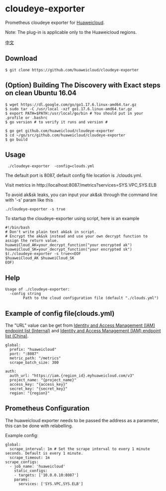 # cloudeye-exporter

Prometheus cloudeye exporter for [Huaweicloud](https://www.huaweicloud.com/).

Note: The plug-in is applicable only to the Huaweicloud regions.

[中文](./README_cn.md)

## Download
```
$ git clone https://github.com/huaweicloud/cloudeye-exporter
```

## (Option) Building The Discovery with Exact steps on clean Ubuntu 16.04 
```
$ wget https://dl.google.com/go/go1.17.6.linux-amd64.tar.gz
$ sudo tar -C /usr/local -xzf go1.17.6.linux-amd64.tar.gz
$ export PATH=$PATH:/usr/local/go/bin # You should put in your .profile or .bashrc
$ go version # to verify it runs and version #

$ go get github.com/huaweicloud/cloudeye-exporter
$ cd ~/go/src/github.com/huaweicloud/cloudeye-exporter
$ go build
```

## Usage
```
 ./cloudeye-exporter  -config=clouds.yml
```

The default port is 8087, default config file location is ./clouds.yml.

Visit metrics in http://localhost:8087/metrics?services=SYS.VPC,SYS.ELB


To avoid ak&sk leaks, you can input your ak&sk through the command line with '-s' param like this
```shell
./cloudeye-exporter -s true
```
To startup the cloudeye-exporter using script, here is an example
```shell
#!/bin/bash
# Don't write plain text ak&sk in script.
# Encrypt the ak&sk instead and use your own decrypt function to assign the return value.
huaweiCloud_AK=your_decrypt_function("your encrypted ak")
huaweiCloud_SK=your_decrypt_function("your encrypted sk")
$(./cloudeye-exporter -s true<<EOF
$huaweiCloud_AK $huaweiCloud_SK
EOF)
```

## Help
```
Usage of ./cloudeye-exporter:
  -config string
        Path to the cloud configuration file (default "./clouds.yml") 
```

## Example of config file(clouds.yml)
The "URL" value can be get from [Identity and Access Management (IAM) endpoint list (Internal)](https://developer.huaweicloud.com/intl/en-us/endpoint?IAM) and [Identity and Access Management (IAM) endpoint list (China)](https://developer.huaweicloud.com/endpoint?IAM).
```
global:
  prefix: "huaweicloud"
  port: ":8087"
  metric_path: "/metrics"
  scrape_batch_size: 300

auth:
  auth_url: "https://iam.{region_id}.myhuaweicloud.com/v3"
  project_name: "{project_name}"
  access_key: "{access_key}"
  secret_key: "{secret_key}"
  region: "{region}"

```

## Prometheus Configuration
The huaweicloud exporter needs to be passed the address as a parameter, this can be done with relabelling.

Example config:

```
global:
  scrape_interval: 1m # Set the scrape interval to every 1 minute seconds. Default is every 1 minute.
  scrape_timeout: 1m
scrape_configs:
  - job_name: 'huaweicloud'
    static_configs:
    - targets: ['10.0.0.10:8087']
    params:
      services: ['SYS.VPC,SYS.ELB']
```
